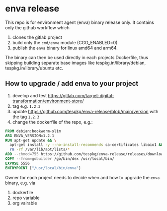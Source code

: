 # enva release

This repo is for environment agent (enva) binary release only. It contains only the github workflow which 

1. clones the gitlab project
2. build only the `cmd/enva` module (CGO_ENABLED=0)
3. publish the `enva` binary for linux amd64 and arm64.

The binary can then be used directly in each projects Dockerfile, thus skipping building separate base images like tespkg.in/library/debian, tespkg.in/library/ubuntu etc.

## How to upgrade / add enva to your project

1. develop and test https://gitlab.com/target-digital-transformation/environment-store/
2. tag e.g. `1.2.3`
3. update https://github.com/tespkg/enva-release/blob/main/version with the tag `1.2.3`
4. change the dockerfile of the repo, e.g.:

```dockerfile
FROM debian:bookworm-slim
ARG ENVA_VERSION=1.2.1
RUN apt-get update && \
  apt-get install -y --no-install-recommends ca-certificates libaio1 && \
  rm -rf /var/lib/apt/lists/* 
ADD --chmod=755 https://github.com/tespkg/enva-release/releases/download/${ENVA_VERSION}/enva_${ENVA_VERSION}_linux_amd64 /usr/local/bin/enva
COPY --from=gobuilder /go/bin/dex /usr/local/bin/
EXPOSE 5556
ENTRYPOINT ["/usr/local/bin/enva"]
```

Owner for each project needs to decide when and how to upgrade the `enva` binary, e.g. via

1. dockerfile
2. repo variable
3. org vairable

